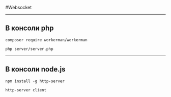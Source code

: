 #Websocket

---

## В консоли php

```composer require workerman/workerman```


```php server/server.php```

---


## В консоли node.js

```npm install -g http-server```


```http-server client```